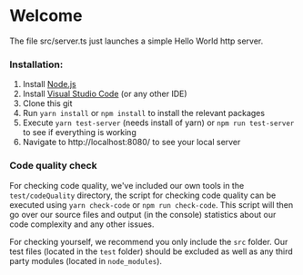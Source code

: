 # Welcome

The file src/server.ts just launches a simple Hello World http server.

### Installation:

1. Install [Node.js](https://nodejs.org/en/)
2. Install [Visual Studio Code](https://code.visualstudio.com/) (or any other IDE)
3. Clone this git
4. Run `yarn install` or `npm install` to install the relevant packages
5. Execute `yarn test-server` (needs install of yarn) or `npm run test-server` to see if everything is working
6. Navigate to http://localhost:8080/ to see your local server

### Code quality check

For checking code quality, we've included our own tools in the `test/codeQuality` directory, the script for checking code quality can be executed using `yarn check-code` or `npm run check-code`. This script will then go over our source files and output (in the console) statistics about our code complexity and any other issues.

For checking yourself, we recommend you only include the `src` folder. Our test files (located in the `test` folder) should be excluded as well as any third party modules (located in `node_modules`).
